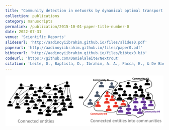 ```yaml
---
title: "Community detection in networks by dynamical optimal transport formulation"
collection: publications
category: manuscripts
permalink: /publication/2015-10-01-paper-title-number-0
date: 2022-07-31
venue: 'Scientific Reports'
slidesurl: 'http://aadinoyiibrahim.github.io/files/slides0.pdf'
paperurl: 'http://aadinoyiibrahim.github.io/files/paper0.pdf'
bibtexurl: 'http://aadinoyiibrahim.github.io/files/bibtex0.bib'
codeurl: 'https://github.com/Danielaleite/Nextrout'
citation: 'Leite, D., Baptista, D., Ibrahim, A. A., Facca, E., & De Bacco, C. (2022). Community detection in networks by dynamical optimal transport formulation. Scientific Reports, 12(1), 16811.'
---
```


![Main figure for the paper](/images/commdetection.png)

